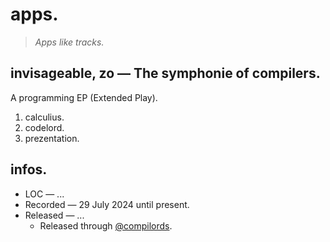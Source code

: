 # apps.

> *Apps like tracks.*

## invisageable, zo — The symphonie of compilers.

A programming EP (Extended Play).

1. calculius.
2. codelord.
3. prezentation.

## infos.

- LOC — ...
- Recorded — 29 July 2024 until present.
- Released — ...
  - Released through [@compilords](https://compilords.house).
